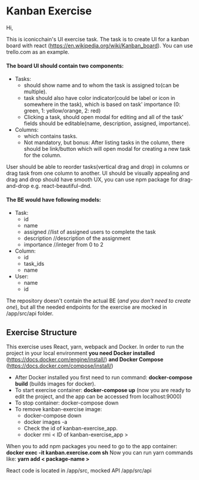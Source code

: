 # Kanban Exercise

Hi,

This is iconicchain's UI exercise task. The task is to create UI for a kanban board with react (https://en.wikipedia.org/wiki/Kanban_board). You can use trello.com as an example.

#### The board UI should contain two components:
- Tasks:
    - should show name and to whom the task is assigned to(can be multiple).
    - task should also have color indicator(could be label or icon in somewhere in the task), which is based on task' importance (0: green, 1: yellow/orange, 2: red)
    - Clicking a task, should open modal for editing and all of the task' fields should be editable(name, description, assigned, importance).
- Columns:
  - which contains tasks.
  - Not mandatory, but bonus: After listing tasks in the column, there should be link/button which will open modal for creating a new task for the column.

User should be able to reorder tasks(vertical drag and drop) in columns or drag task from one column to another.
UI should be visually appealing and drag and drop should have smooth UX, you can use npm package for drag-and-drop e.g. react-beautiful-dnd.

#### The BE would have following models:
- Task:
  - id
  - name
  - assigned //list of assigned users to complete the task
  - description //description of the assignment
  - importance //integer from 0 to 2
- Column:
  - id
  - task_ids
  - name
- User:
  - name
  - id

The repository doesn't contain the actual BE (*and you don't need to create one*), but all the needed endpoints for the exercise are mocked in /app/src/api folder.

## Exercise Structure
This exercise uses React, yarn, webpack and Docker. In order to run the project in your local environment **you need Docker installed** (https://docs.docker.com/engine/install/) **and Docker Compose** (https://docs.docker.com/compose/install/)
- After Docker installed you first need to run command: **docker-compose build** (builds images for docker).
- To start exercise container: **docker-compose up** (now you are ready to edit the project, and the app can be accessed from localhost:9000)
- To stop container: docker-compose down
- To remove kanban-exercise image:
  - docker-compose down
  - docker images -a
  - Check the id of kanban-exercise_app.
  - docker rmi < ID of kanban-exercise_app >

When you to add npm packages you need to go to the app container: **docker exec -it kanban.exercise.com sh**
Now you can run yarn commands like: **yarn add < package-name >**

React code is located in /app/src, mocked API /app/src/api

